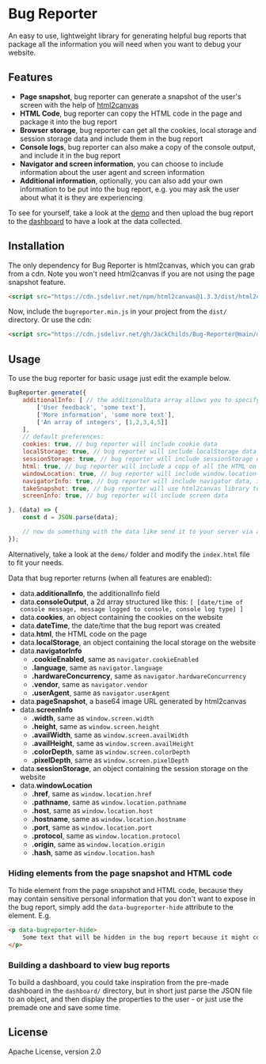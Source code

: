 # Bug Reporter

An easy to use, lightweight library for generating helpful bug reports that package all the information you will need when you want to debug your website.

## Features
- **Page snapshot**, bug reporter can generate a snapshot of the user's screen with the help of [html2canvas](https://github.com/niklasvh/html2canvas)
- **HTML Code**, bug reporter can copy the HTML code in the page and package it into the bug report
- **Browser storage**, bug reporter can get all the cookies, local storage and session storage data and include them in the bug report
- **Console logs**, bug reporter can also make a copy of the console output, and include it in the bug report
- **Navigator and screen information**, you can choose to include information about the user agent and screen information
- **Additional information**, optionally, you can also add your own information to be put into the bug report, e.g. you may ask the user about what it is they are experiencing

To see for yourself, take a look at the [demo](https://morcreate.net/github/BugReporter/) and then upload the bug report to the [dashboard](https://morcreate.net/github/BugReporter/dashboard/) to have a look at the data collected.

## Installation
The only dependency for Bug Reporter is html2canvas, which you can grab from a cdn. Note you won't need html2canvas if you are not using the page snapshot feature.
```html
<script src="https://cdn.jsdelivr.net/npm/html2canvas@1.3.3/dist/html2canvas.min.js" integrity="sha256-QT3W6xEiCZLGc8yEu9fiRM+V1UlKjJ/WEfg1VXnFns4=" crossorigin="anonymous"></script>
```
Now, include the `bugreporter.min.js` in your project from the `dist/` directory.
Or use the cdn:
```html
<script src="https://cdn.jsdelivr.net/gh/JackChilds/Bug-Reporter@main/dist/bugreporter.min.js"></script>
```

## Usage

To use the bug reporter for basic usage just edit the example below.
```js
BugReporter.generate({
    additionalInfo: [ // the additionalData array allows you to specify additional information to go alongside the bug report
        ['User feedback', 'some text'],
        ['More information', 'some more text'],
        ['An array of integers', [1,2,3,4,5]]
    ],
    // default preferences:
    cookies: true, // bug reporter will include cookie data
    localStorage: true, // bug reporter will include localStorage data
    sessionStorage: true, // bug reporter will include sessionStorage data
    html: true, // bug reporter will include a copy of all the HTML on the page, tags with the 'data-bugreporter-hide' attribute will be omitted
    windowLocation: true, // bug reporter will include window.location data
    navigatorInfo: true, // bug reporter will include navigator data, including userAgent and language
    takeSnapshot: true, // bug reporter will use html2canvas library to take a snapshot of the page. Note: you need to include html2canvas.js in your page
    screenInfo: true, // bug reporter will include screen data

}, (data) => {
    const d = JSON.parse(data);

    // now do something with the data like send it to your server via a post request where the JSON can then be saved for debugging purposes
});
```
Alternatively, take a look at the `demo/` folder and modify the `index.html` file to fit your needs. 

Data that bug reporter returns (when all features are enabled):
- data.**additionalInfo**, the additionalInfo field
- data.**consoleOutput**, a 2d array structured like this: `[ [date/time of console message, message logged to console, console log type] ]`
- data.**cookies**, an object containing the cookies on the website
- data.**dateTime**, the date/time that the bug report was created
- data.**html**, the HTML code on the page
- data.**localStorage**, an object containing the local storage on the website
- data.**navigatorInfo**
  - **.cookieEnabled**, same as `navigator.cookieEnabled`
  - **.language**, same as `navigator.language`
  - **.hardwareConcurrency**, same as `navigator.hardwareConcurrency`
  - **.vendor**, same as `navigator.vendor`
  - **.userAgent**, same as `navigator.userAgent`
- data.**pageSnapshot**, a base64 image URL generated by html2canvas
- data.**screenInfo**
  - **.width**, same as `window.screen.width`
  - **.height**, same as `window.screen.height`
  - **.availWidth**, same as `window.screen.availWidth`
  - **.availHeight**, same as `window.screen.availHeight`
  - **.colorDepth**, same as `window.screen.colorDepth`
  - **.pixelDepth**, same as `window.screen.pixelDepth`
- data.**sessionStorage**, an object containing the session storage on the website
- data.**windowLocation**
  - **.href**, same as `window.location.href`
  - **.pathname**, same as `window.location.pathname`
  - **.host**, same as `window.location.host`
  - **.hostname**, same as `window.location.hostname`
  - **.port**, same as `window.location.port`
  - **.protocol**, same as `window.location.protocol`
  - **.origin**, same as `window.location.origin`
  - **.hash**, same as `window.location.hash`

### Hiding elements from the page snapshot and HTML code
To hide element from the page snapshot and HTML code, because they may contain sensitive personal information that you don't want to expose in the bug report, simply add the `data-bugreporter-hide` attribute to the element.
E.g.
```html
<p data-bugreporter-hide>
    Some text that will be hidden in the bug report because it might contain sensitive information
</p>
```

### Building a dashboard to view bug reports
To build a dashboard, you could take inspiration from the pre-made dashboard in the `dashboard/` directory, but in short just parse the JSON file to an object, and then display the properties to the user - or just use the premade one and save some time.

## License
Apache License, version 2.0
